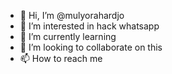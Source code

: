 - 👋 Hi, I’m @mulyorahardjo
- 👀 I’m interested in hack whatsapp
- 🌱 I’m currently learning 
- 💞️ I’m looking to collaborate on this
- 📫 How to reach me

<!---
mulyorahardjo/mulyorahardjo is a ✨ special ✨ repository because its `README.md` (this file) appears on your GitHub profile.
You can click the Preview link to take a look at your changes.
--->
